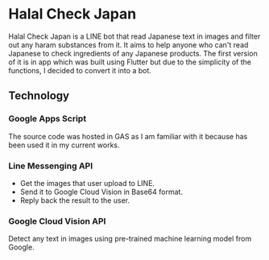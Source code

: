 # Halal Check Japan
Halal Check Japan is a LINE bot that read Japanese text in images and filter out any haram substances from it. 
It aims to help anyone who can't read Japanese to check ingredients of any Japanese products.
The first version of it is in app which was built using Flutter but due to the simplicity of the functions, I decided to convert it into a bot.

## Technology
### Google Apps Script
The source code was hosted in GAS as I am familiar with it because has been used it in my current works.

### Line Messenging API
  - Get the images that user upload to LINE.
  - Send it to Google Cloud Vision in Base64 format.
  - Reply back the result to the user.

### Google Cloud Vision API
Detect any text in images using pre-trained machine learning model from Google.
